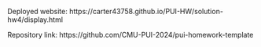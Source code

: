 <p> Deployed website: https://carter43758.github.io/PUI-HW/solution-hw4/display.html </p>
<p> Repository link: https://github.com/CMU-PUI-2024/pui-homework-template </p>
